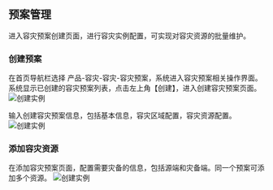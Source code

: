  ## 预案管理
进入容灾预案创建页面，进行容灾实例配置，可实现对容灾资源的批量维护。

 ### 创建预案
 在首页导航栏选择 产品-容灾-容灾-容灾预案，系统进入容灾预案相关操作界面。系统显示已创建的容灾预案列表，点击左上角【创建】，进入创建容灾预案页面。
![创建实例](https://github.com/jdcloudcom/cn/blob/edit/image/JD-Cloud-DRS/create-plan.png)

输入创建容灾预案信息，包括基本信息，容灾区域配置，容灾资源配置。
![创建实例](https://github.com/jdcloudcom/cn/blob/edit/image/JD-Cloud-DRS/create-plan1.png)

### 添加容灾资源

在添加容灾预案页面，配置需要灾备的信息，包括源端和灾备端。同一个预案可添加多个资源。
![创建实例](https://github.com/jdcloudcom/cn/blob/edit/image/JD-Cloud-DRS/tianjiaziyuan.png)
